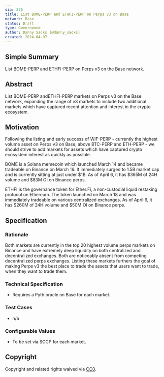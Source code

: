 ```yaml
---
sip: 375
title: List BOME-PERP and ETHFI-PERP on Perps v3 on Base
network: Base
status: Draft
type: Governance
author: Danny Sacks (@danny_sacks)
created: 2024-04-07
---
```


## Simple Summary

List BOME-PERP and ETHFI-PERP on Perps v3 on the Base network.

## Abstract

List BOME-PERP andETHFI-PERP markets on Perps v3 on the Base network, expanding the range of v3 markets to include two additional markets which have captured recent attention and interest in the crypto ecosystem. 

## Motivation

Following the listing and early success of WIF-PERP - currently the highest volume asset on Perps v3 on Base, above BTC-PERP and ETH-PERP - we should strive to add markets for assets which have captured crypto ecosystem interest as quickly as possible. 

BOME is a Solana memecoin which launched March 14 and became tradeable on Binance on March 16. It immediately surged to 1.5B market cap and is currently sitting at just under $1B. As of April 6, it has $365M of 24H volume and $83M OI on Binance perps.

ETHFI is the governance token for Ether.Fi, a non-custodial liquid restaking protocol on Ethereum. The token launched on March 18 and was immediately tradeable on various centralized exchanges. As of April 6, it has $260M of 24H volume and $50M OI on Binance perps.

## Specification

### Rationale

Both markets are currently in the top 20 highest volume perps markets on Binance and have extremely deep liquidity on both centralized and decentralized exchanges. Both are noticeably absent from competing decentralized perps exchanges. Listing these markets furthers the goal of making Perps v3 the best place to trade the assets that users want to trade, when they want to trade them. 

### Technical Specification

- Requires a Pyth oracle on Base for each market.

### Test Cases

- n/a

### Configurable Values

- To be set via SCCP for each market.

## Copyright

Copyright and related rights waived via [CC0](https://creativecommons.org/publicdomain/zero/1.0/).